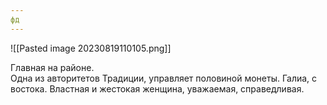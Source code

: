 ```yaml
---
фд
---
```

![[Pasted image 20230819110105.png]]

Главная на районе.  
Одна из авторитетов Традиции, управляет половиной монеты. Галиа, с востока. Властная и жестокая женщина, уважаемая, справедливая.